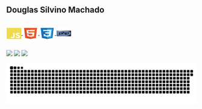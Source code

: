 

## Douglas Silvino Machado
 <div>
  <a href="https://github.com/douglassilvino">
  <!--<img height="180em" src="https://github-readme-stats.vercel.app/api?username=douglassilvino&show_icons=true&theme=dracula&include_all_commits=true&count_private=true"/>
  <img height="180em" src="https://github-readme-stats.vercel.app/api/top-langs/?username=douglassilvino&layout=compact&langs_count=16&theme=dracula"/>
<div>-->
<div style="display: inline_block"><br>
  <img align="center" alt="douglas-Js" height="30" width="40" src="https://raw.githubusercontent.com/devicons/devicon/master/icons/javascript/javascript-plain.svg">
  <img align="center" alt="douglas-HTML" height="30" width="40" src="https://raw.githubusercontent.com/devicons/devicon/master/icons/html5/html5-original.svg">
  <img align="center" alt="douglas-CSS" height="30" width="40" src="https://raw.githubusercontent.com/devicons/devicon/master/icons/css3/css3-original.svg">
   <img align="center" alt="douglas-PhP" height="30" width="40" src="https://raw.githubusercontent.com/devicons/devicon/master/icons/php/php-original.svg">

</div>
  
  ##
 
<div> 
    <a href="https://instagram.com/doug_silvino/" target="_blank"><img src="https://img.shields.io/badge/-Instagram-%23E4405F?style=for-the-badge&logo=instagram&logoColor=white" target="_blank"></a>
  <a href = "mailto: douglasm300@gmail.com"><img src="https://img.shields.io/badge/-Gmail-%23333?style=for-the-badge&logo=gmail&logoColor=white" target="_blank"></a>
  <a href="https://www.linkedin.com/in/douglas-machado-962b47180/" target="_blank"><img src="https://img.shields.io/badge/-LinkedIn-%230077B5?style=for-the-badge&logo=linkedin&logoColor=white" target="_blank"></a> 

  ![Snake animation](https://github.com/douglassilvino/douglassilvino/blob/output/github-contribution-grid-snake.svg)

</div>
